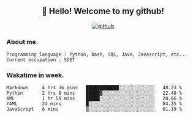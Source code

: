 <h2 align="center">👋 Hello! Welcome to my github! </h2>
<p align="center">
  <a href="https://github.com/usergwen"><img src="https://img.shields.io/badge/GitHub-24292e" alt="github"></a>
</p>

### About me.

```Plain Text
Programming language : Python, Bash, SQL, Java, Javascript, etc...
Current occupation : SDET
```
### Wakatime in week.

<!--START_SECTION:waka-->
```text
Markdown     4 hrs 36 mins   ████████████░░░░░░░░░░░░░   48.23 % 
Python       2 hrs 8 mins    █████▓░░░░░░░░░░░░░░░░░░░   22.49 % 
XML          1 hr 58 mins    █████░░░░░░░░░░░░░░░░░░░░   20.66 % 
YAML         24 mins         █░░░░░░░░░░░░░░░░░░░░░░░░   04.25 % 
JavaScript   6 mins          ▒░░░░░░░░░░░░░░░░░░░░░░░░   01.19 % 
```
<!--END_SECTION:waka-->
